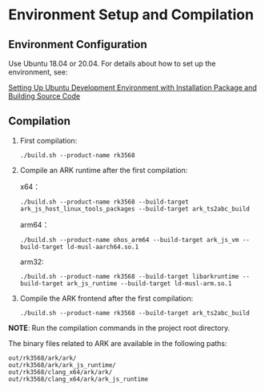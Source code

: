 # Environment Setup and Compilation

## Environment Configuration

Use Ubuntu 18.04 or 20.04. For details about how to set up the environment, see:

[Setting Up Ubuntu Development Environment with Installation Package and Building Source Code](https://gitee.com/openharmony/docs/blob/master/en/device-dev/quick-start/quickstart-standard-package-environment.md)

## Compilation

1.  First compilation:

    ```
    ./build.sh --product-name rk3568
    ```

2.  Compile an ARK runtime after the first compilation:

    x64：
	```
    ./build.sh --product-name rk3568 --build-target ark_js_host_linux_tools_packages --build-target ark_ts2abc_build
    ```

	arm64：
	```
	./build.sh --product-name ohos_arm64 --build-target ark_js_vm --build-target ld-musl-aarch64.so.1
	```

	arm32:
	```
	./build.sh --product-name rk3568 --build-target libarkruntime --build-target ark_js_runtime --build-target ld-musl-arm.so.1
	```

3.  Compile the ARK frontend after the first compilation:

    ```
    ./build.sh --product-name rk3568 --build-target ark_ts2abc_build
    ```

**NOTE**:  Run the compilation commands in the project root directory.

The binary files related to ARK are available in the following paths:

```
out/rk3568/ark/ark/
out/rk3568/ark/ark_js_runtime/
out/rk3568/clang_x64/ark/ark/
out/rk3568/clang_x64/ark/ark_js_runtime
```
